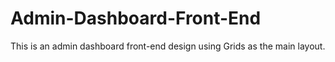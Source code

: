 # Admin-Dashboard-Front-End

This is an admin dashboard front-end design using Grids as the main layout.

